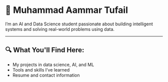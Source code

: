 # 👋 Muhammad Aammar Tufail

I’m an AI and Data Science student passionate about building intelligent systems and solving real-world problems using data.

---

## 🔍 What You'll Find Here:
- My projects in data science, AI, and ML
- Tools and skills I’ve learned
- Resume and contact information